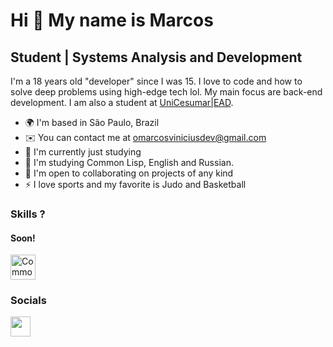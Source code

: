 Hi 👀 My name is Marcos
==========================

Student | Systems Analysis and Development
-----------------------------

I'm a 18 years old "developer" since I was 15. I love to code and how to solve deep problems using high-edge tech lol. My main focus are back-end development. I am also a student at [UniCesumar|EAD](https://www.unicesumar.edu.br/home/).
* 🌍  I'm based in São Paulo, Brazil
* ✉️  You can contact me at [omarcosviniciusdev@gmail.com](mailto:omarcosdev@gmail.com)
* 🚀  I'm currently just studying
* 🧠  I'm studying Common Lisp, English and Russian.
* 🤝  I'm open to collaborating on projects of any kind
* ⚡  I love sports and my favorite is Judo and Basketball
### Skills ?

#### Soon!
<img src="https://camo.githubusercontent.com/028c30c5140bbcb5b67c78a922f275b9a6d335401e03747be76daec134a3125d/68747470733a2f2f636f6d6d6f6e2d6c6973702e6e65742f7374617469632f696d67732f6c6973706c6f676f2e706e67" alt="Common Lisp" width="40" height="40"/> </a>

### Socials

<a href="https://www.linkedin.com/in/marcos-vin%C3%ADcius-8ab575260/" target="_blank" rel="noreferrer"><img src="https://raw.githubusercontent.com/danielcranney/readme-generator/main/public/icons/socials/linkedin.svg" width="32" height="32" /></a>
